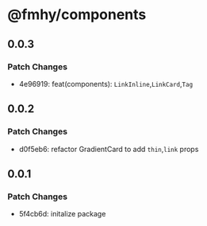 # @fmhy/components

## 0.0.3

### Patch Changes

- 4e96919: feat(components): `LinkInline`,`LinkCard`,`Tag`

## 0.0.2

### Patch Changes

- d0f5eb6: refactor GradientCard to add `thin`,`link` props

## 0.0.1

### Patch Changes

- 5f4cb6d: initalize package
